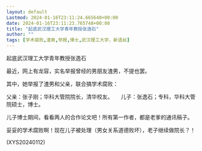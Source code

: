 ```yaml
---
layout: default
Lastmod: 2024-01-16T23:11:24.665640+00:00
date: 2024-01-16T23:11:23.765748+00:00
title: "起底武汉理工大学青年教授张逸石"
author: ""
tags: [学术腐败,渣男,举报,博士,武汉理工大学，新语丝]
---
```


起底武汉理工大学青年教授张逸石

最近，网上有龙容，实名举报曾经的男朋友渣男，不提也罢。

其中，她举报了渣男和父亲，联合搞学术腐败：

父亲：张子刚；华科大管院院长，清华校友。　　儿子：张逸石；专科，华科大管院硕士，博士。

儿子博士期间，看看两人的合作论文吧！所有第一作者，都是老爹的通讯稿子。

妥妥的学术腐败啊！现在儿子被处理（男女关系道德败坏），老子继续做院长？！

(XYS20240112)


